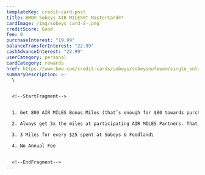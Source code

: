```yaml
---
templateKey: credit-card-post
title: BMO® Sobeys AIR MILES®† MasterCard®*
cardImage: /img/sobeys_card-2-.png
creditScore: Good
fee: 0
purchaseInterest: "19.99"
balanceTransferInterest: "22.99"
cashAdvanceInterest: "22.99"
userCategory: personal
cardCategory: rewards
href: https://www.bmo.com/credit-cards/sobeys/sobeysnofeeam/single_ontario.html
summaryDescription: >-
  \


  <!--StartFragment-->


  1. Get 800 AIR MILES Bonus Miles (that’s enough for $80 towards purchases with AIR MILES Cash) when you spend $1,000 in the first 3 months\

  2. Always get 3x the miles at participating AIR MILES Partners. That’s 3 Miles for every $25 you spend using your BMO Sobeys AIR MILES Mastercard\

  3. 3 Miles for every $25 spent at Sobeys & Foodland\

  4. No Annual Fee


  <!--EndFragment-->
---
```

